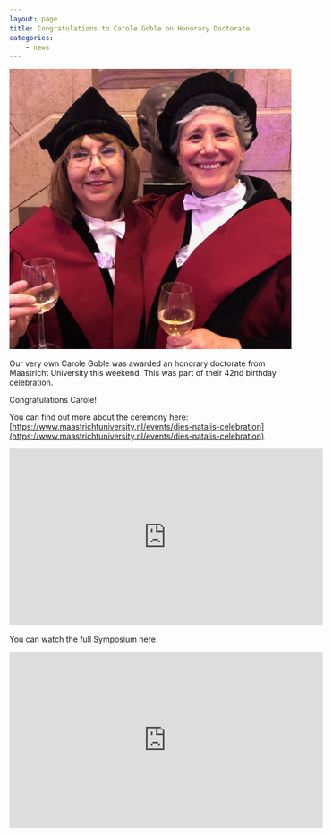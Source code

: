 ```yaml
---
layout: page
title: Congratulations to Carole Goble on Honorary Doctorate
categories:
    - news
---
```


![Carole doctorate](/img/news/carole-honorary-doctorate.png)

Our very own Carole Goble was awarded an honorary doctorate from Maastricht University this weekend. This was part of their 42nd birthday celebration.

Congratulations Carole!

You can find out more about the ceremony here:
[https://www.maastrichtuniversity.nl/events/dies-natalis-celebration](https://www.maastrichtuniversity.nl/events/dies-natalis-celebration)

<iframe width="560" height="315" src="https://www.youtube.com/embed/vti4Zk5bPaA" frameborder="0" allow="autoplay; encrypted-media" allowfullscreen=""></iframe>

You can watch the full Symposium here

<iframe src="https://www.youtube.com/embed/JN9eMMtCHf8" width="560" height="315" frameborder="0" allowfullscreen="allowfullscreen"></iframe>